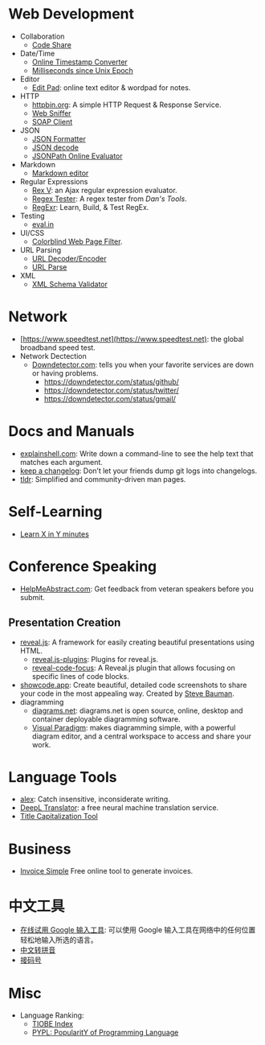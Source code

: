 # Web Development

* Collaboration
    * [Code Share](https://codeshare.io)
* Date/Time
    * [Online Timestamp Converter](http://www.epochconverter.com/)
    * [Milliseconds since Unix Epoch](http://currentmillis.com/)
* Editor
    * [Edit Pad](https://www.editpad.org): online text editor & wordpad for notes.
* HTTP
    * [httpbin.org](http://httpbin.org): A simple HTTP Request & Response Service.
    * [Web Sniffer](http://web-sniffer.net)
    * [SOAP Client](http://www.soapclient.com/soapclient)
* JSON
    * [JSON Formatter](http://www.jsoneditoronline.org/)
    * [JSON decode](http://json.parser.online.fr/)
    * [JSONPath Online Evaluator](https://jsonpath.com)
* Markdown
    * [Markdown editor](https://dillinger.io)
* Regular Expressions
    * [Rex V](http://www.rexv.org): an Ajax regular expression evaluator.
    * [Regex Tester](https://www.regexpal.com): A regex tester from _Dan's Tools_.
    * [RegExr](https://regexr.com): Learn, Build, & Test RegEx.
* Testing
    * [eval.in](https://eval.in)
* UI/CSS
    * [Colorblind Web Page Filter](https://www.toptal.com/designers/colorfilter/).
* URL Parsing
    * [URL Decoder/Encoder](http://meyerweb.com/eric/tools/dencoder/)
    * [URL Parse](https://mrcoles.com/urlparse/)
* XML
    * [XML Schema Validator](http://xmltools.corefiling.com/schemaValidate/)

# Network

* [https://www.speedtest.net](https://www.speedtest.net): the global broadband speed test.
* Network Dectection
    * [Downdetector.com](https://downdetector.com): tells you when your favorite services are down or having problems.
        * https://downdetector.com/status/github/
        * https://downdetector.com/status/twitter/
        * https://downdetector.com/status/gmail/

# Docs and Manuals

* [explainshell.com](https://explainshell.com): Write down a command-line to see the help text that matches each argument.
* [keep a changelog](https://keepachangelog.com): Don’t let your friends dump git logs into changelogs.
* [tldr](https://tldr.sh): Simplified and community-driven man pages.

# Self-Learning

* [Learn X in Y minutes](https://learnxinyminutes.com)

# Conference Speaking

* [HelpMeAbstract.com](http://helpmeabstract.com): Get feedback from veteran speakers before you submit.

## Presentation Creation

* [reveal.js](https://github.com/hakimel/reveal.js): A framework for easily creating beautiful presentations using HTML.
    * [reveal.js-plugins](https://github.com/rajgoel/reveal.js-plugins): Plugins for reveal.js.
    * [reveal-code-focus](https://github.com/bnjmnt4n/reveal-code-focus): A Reveal.js plugin that allows focusing on specific lines of code blocks.
* [showcode.app](https://showcode.app): Create beautiful, detailed code screenshots to share your code in the most appealing way. Created by [Steve Bauman](https://twitter.com/SteveTheBauman).
* diagramming
    * [diagrams.net](https://app.diagrams.net): diagrams.net is open source, online, desktop and container deployable diagramming software.
    * [Visual Paradigm](https://online.visual-paradigm.com): makes diagramming simple, with a powerful diagram editor, and a central workspace to access and share your work.

# Language Tools

* [alex](https://alexjs.com): Catch insensitive, inconsiderate writing.
* [DeepL Translator](https://www.deepl.com/en/translator): a free neural machine translation service.
* [Title Capitalization Tool](https://capitalizemytitle.com)

# Business

* [Invoice Simple](https://app.invoicesimple.com) Free online tool to generate invoices.

# 中文工具

* [在线试用 Google 输入工具](https://www.google.com/intl/zh-CN/inputtools/try/): 可以使用 Google 输入工具在网络中的任何位置轻松地输入所选的语言。
* [中文转拼音](https://www.ifreesite.com/pinyin/)
* [接码号](https://jiemahao.com)

# Misc

* Language Ranking:
    * [TIOBE Index](https://www.tiobe.com/tiobe-index/)
    * [PYPL: PopularitY of Programming Language](http://pypl.github.io/PYPL.html)
